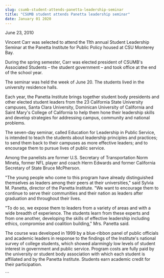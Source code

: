 ```yaml
---
slug: csumb-student-attends-panetta-leadership-seminar
title: "CSUMB student attends Panetta leadership seminar"
date: January 01 2020
---
```


 
<p>June 23, 2010</p>
<p>
  Vincent Carr was selected to attend the 11th annual Student Leadership Seminar
  at the Panetta Institute for Public Policy housed at CSU Monterey Bay.
</p>
<p>
  During the spring semester, Carr was elected president of CSUMB's Associated
  Students – the student government – and took office at the end of the school
  year.
</p>
<p>
  The seminar was held the week of June 20. The students lived in the university
  residence halls.
</p>
<p>
  Each year, the Panetta Institute brings together student body presidents and
  other elected student leaders from the 23 California State University
  campuses, Santa Clara University, Dominican University of California and Saint
  Mary's College of California to help them hone their leadership skills and
  develop strategies for addressing campus, community and national problems.
</p>
<p>
  The seven-day seminar, called Education for Leadership in Public Service, is
  intended to teach the students about leadership principles and practices; to
  send them back to their campuses as more effective leaders; and to encourage
  them to pursue lives of public service.
</p>
<p>
  Among the panelists are former U.S. Secretary of Transportation Norm Mineta,
  former NFL player and coach Herm Edwards and former California Secretary of
  State Bruce McPherson.
</p>
<p>
  "The young people who come to this program have already distinguished
  themselves as leaders among their peers at their universities," said Sylvia M.
  Panetta, director of the Panetta Institute. "We want to encourage them to
  continue to serve their communities and their nation as leaders after
  graduation and throughout their lives.
</p>
<p>
  "To do so, we expose them to leaders from a variety of areas and with a wide
  breadth of experience. The students learn from these experts and from one
  another, developing the skills of effective leadership including ethics,
  compromise and coalition building," Mrs. Panetta said.
</p>
<p>
  The course was developed in 1999 by a blue-ribbon panel of public officials
  and academic leaders in response to the findings of the Institute's national
  survey of college students, which showed alarmingly low levels of student
  interest in government and public service. Program costs are fully paid by the
  university or student body association with which each student is affiliated
  and by the Panetta Institute. Students earn academic credit for their
  participation.
</p>
<p></p>
<p></p>
<p></p>
```
